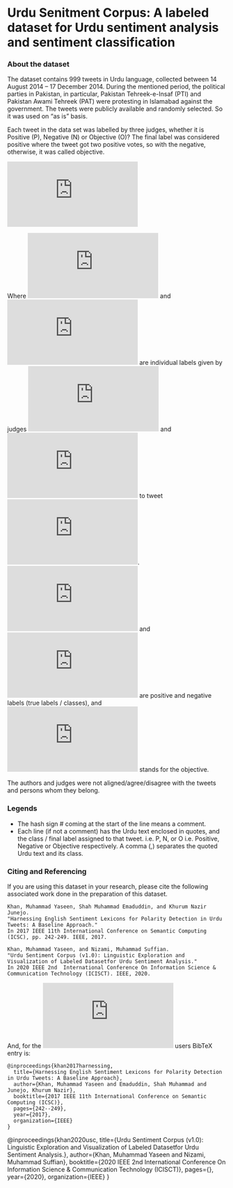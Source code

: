 # Urdu Senitment Corpus: A labeled dataset for Urdu sentiment analysis and sentiment classification

### About the dataset
The dataset contains 999 tweets in Urdu language, collected between 14 August 2014 – 17 December 2014. During the mentioned period, the political parties in Pakistan, in particular, Pakistan Tehreek-e-Insaf (PTI) and Pakistan Awami Tehreek (PAT) were protesting in Islamabad against the government. The tweets were publicly available and randomly selected. So it was used on “as is” basis. 

Each tweet in the data set was labelled by three judges, whether it is Positive (P), Negative (N) or Objective (O)? The final label was considered positive where the tweet got two positive votes, so with the negative, otherwise, it was called objective.

![Judging Criterion](https://latex.codecogs.com/gif.latex?f%28L_1%5En%2C%20L_2%5En%2C%20L_3%5En%29%20%3D%20%5Cleft%5C%7B%20%5Cbegin%7Barray%7D%7Bl%20l%7D%20%5Cmathbb%7BP%7D%20%26%20%5Csum_%7B%5Csubstack%7B%20i%3D1%20%5C%5C%20L_i%5En%20%3D%3D%20P%20%7D%7D%20%5Cgeq%202P%5C%5C%20%5Cmathbb%7BN%7D%20%26%20%5Csum_%7B%5Csubstack%7B%20i%3D1%20%5C%5C%20L_i%5En%20%3D%3D%20N%20%7D%7D%20%5Cgeq%202N%5C%5C%20%5Cmathbb%7BO%7D%20%26%20Otherwise%20%5Cend%7Barray%7D%20%5Cright.)

Where ![](https://latex.codecogs.com/gif.latex?%24L_1%5En%2C%20L_2%5En%24) and ![](https://latex.codecogs.com/gif.latex?L_3%5En) are individual labels given by judges ![](https://latex.codecogs.com/gif.latex?L_1%2C%20L_2) and ![](https://latex.codecogs.com/gif.latex?L_3) to tweet ![](https://latex.codecogs.com/gif.latex?n). ![](https://latex.codecogs.com/gif.latex?%24%5Cmathbb%7BP%7D%24) and ![](https://latex.codecogs.com/gif.latex?%24%5Cmathbb%7BN%7D%24) are positive and negative labels (true labels / classes), and ![](https://latex.codecogs.com/gif.latex?%24%5Cmathbb%7BO%7D%24) stands for the objective.

The authors and judges were not aligned/agree/disagree with the tweets and persons whom they belong. 

### Legends
- The hash sign # coming at the start of the line means a comment.
- Each line (if not a comment) has the Urdu text enclosed in quotes, and the class / final label assigned to that tweet. i.e. P, N, or O i.e. Positive, Negative or Objective respectively. A comma (,) separates the quoted Urdu text and its class.


### Citing and Referencing 
If you are using this dataset in your research, please cite the following associated work done in the preparation of this dataset.
```
Khan, Muhammad Yaseen, Shah Muhammad Emaduddin, and Khurum Nazir Junejo. 
"Harnessing English Sentiment Lexicons for Polarity Detection in Urdu Tweets: A Baseline Approach." 
In 2017 IEEE 11th International Conference on Semantic Computing (ICSC), pp. 242-249. IEEE, 2017.
```

```
Khan, Muhammad Yaseen, and Nizami, Muhammad Suffian. 
"Urdu Sentiment Corpus (v1.0): Linguistic Exploration and Visualization of Labeled Datasetfor Urdu Sentiment Analysis." 
In 2020 IEEE 2nd  International Conference On Information Science & Communication Technology (ICISCT). IEEE, 2020.
```

And, for the ![](https://latex.codecogs.com/gif.latex?%5Ctext%7B%5CLaTeX%7D) users BibTeX entry is:
```
@inproceedings{khan2017harnessing,
  title={Harnessing English Sentiment Lexicons for Polarity Detection in Urdu Tweets: A Baseline Approach},
  author={Khan, Muhammad Yaseen and Emaduddin, Shah Muhammad and Junejo, Khurum Nazir},
  booktitle={2017 IEEE 11th International Conference on Semantic Computing (ICSC)},
  pages={242--249},
  year={2017},
  organization={IEEE}
}
```
@inproceedings{khan2020usc,
  title={Urdu Sentiment Corpus (v1.0): Linguistic Exploration and Visualization of Labeled Datasetfor Urdu Sentiment Analysis.},
  author={Khan, Muhammad Yaseen and Nizami, Muhammad Suffian},
  booktitle={2020 IEEE 2nd International Conference On Information Science & Communication Technology (ICISCT)},
  pages={},
  year={2020},
  organization={IEEE}
}
```
